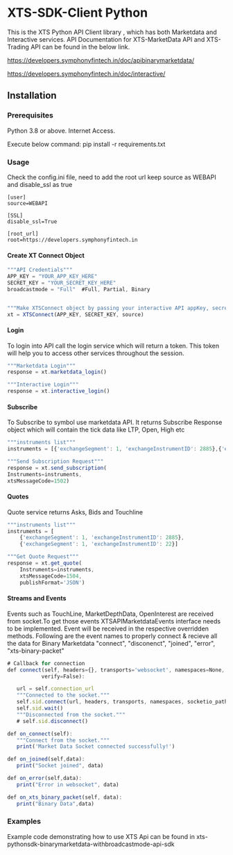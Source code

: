 # XTS-SDK-Client Python

This is the XTS Python API Client library , which has both Marketdata and Interactive services.
API Documentation for XTS-MarketData API and XTS-Trading API can be found in the below link.

https://developers.symphonyfintech.in/doc/apibinarymarketdata/

https://developers.symphonyfintech.in/doc/interactive/

## Installation

### Prerequisites

Python 3.8 or above.
Internet Access.

Execute below command:
pip install -r requirements.txt

### Usage
Check the config.ini file, need to add the root url keep source as WEBAPI and disable_ssl as true
```
[user]
source=WEBAPI

[SSL]
disable_ssl=True

[root_url]
root=https://developers.symphonyfintech.in
```

#### Create XT Connect Object

```js
"""API Credentials"""  
APP_KEY = "YOUR_APP_KEY_HERE"
SECRET_KEY = "YOUR_SECRET_KEY_HERE"
broadcastmode = "Full"  #Full, Partial, Binary


"""Make XTSConnect object by passing your interactive API appKey, secretKey and source"""
xt = XTSConnect(APP_KEY, SECRET_KEY, source)
```

#### Login
To login into API call the login service which will return a token. This token will help you to access other services throughout the session.
```js
"""Marketdata Login"""
response = xt.marketdata_login()

"""Interactive Login"""
response = xt.interactive_login()
```

#### Subscribe
To Subscribe to symbol use marketdata API. It returns Subscribe Response object which will contain the tick data like LTP, Open, High etc
```js
"""instruments list"""
instruments = [{'exchangeSegment': 1, 'exchangeInstrumentID': 2885},{'exchangeSegment': 1, 'exchangeInstrumentID': 22}]

"""Send Subscription Request"""
response = xt.send_subscription(
Instruments=instruments,
xtsMessageCode=1502)
```

#### Quotes
Quote service returns Asks, Bids and Touchline
```js
"""instruments list"""
instruments = [
	{'exchangeSegment': 1, 'exchangeInstrumentID': 2885},
	{'exchangeSegment': 1, 'exchangeInstrumentID': 22}]

"""Get Quote Request"""
response = xt.get_quote(
	Instruments=instruments,
	xtsMessageCode=1504,
	publishFormat='JSON')
```


 
 #### Streams and Events
 Events such as TouchLine, MarketDepthData, OpenInterest are received from socket.To get those events XTSAPIMarketdataEvents interface needs to be implemented. 
 Event will be received in the respective overridden methods.
 Following are the event names to properly connect & recieve all the data for Binary Marketdata
 "connect", "disconenct", "joined", "error", "xts-binary-packet"
 ```js
# Callback for connection
def connect(self, headers={}, transports='websocket', namespaces=None, socketio_path='apibinarymarketdata/socket.io',
            verify=False):

    url = self.connection_url
    """Connected to the socket."""
    self.sid.connect(url, headers, transports, namespaces, socketio_path)
    self.sid.wait()
    """Disconnected from the socket."""
    # self.sid.disconnect()

def on_connect(self):
    """Connect from the socket."""
    print('Market Data Socket connected successfully!')

def on_joined(self,data):
    print("Socket joined", data)

def on_error(self,data):
    print("Error in websocket", data)

def on_xts_binary_packet(self, data):
    print("Binary Data",data)
 ```

### Examples
Example code demonstrating how to use XTS Api can be found in 
xts-pythonsdk-binarymarketdata-withbroadcastmode-api-sdk

